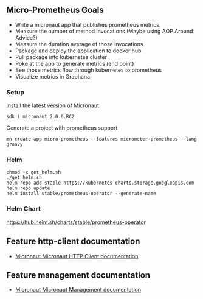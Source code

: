 ## Micro-Prometheus Goals

- Write a micronaut app that publishes prometheus metrics.
- Measure the number of method invocations (Maybe using AOP Around Advice?)
- Measure the duration average of those invocations
- Package and deploy the application to docker hub
- Pull package into kubernetes cluster
- Poke at the app to generate metrics (end point)
- See those metrics flow through kubernetes to prometheus
- Visualize metrics in Graphana 



### Setup
Install the latest version of Micronaut

```sdk i micronaut 2.0.0.RC2```

Generate a project with prometheus support

```mn create-app micro-prometheus --features micrometer-prometheus --lang groovy```


### Helm
```curl -fsSL -o get_helm.sh https://raw.githubusercontent.com/helm/helm/master/scripts/get-helm-3
chmod +x get_helm.sh 
./get_helm.sh
helm repo add stable https://kubernetes-charts.storage.googleapis.com
helm repo update 
helm install stable/prometheus-operator --generate-name 
```



### Helm Chart
https://hub.helm.sh/charts/stable/prometheus-operator

## Feature http-client documentation

- [Micronaut Micronaut HTTP Client documentation](https://docs.micronaut.io/latest/guide/index.html#httpClient)

## Feature management documentation

- [Micronaut Micronaut Management documentation](https://docs.micronaut.io/latest/guide/index.html#management)

